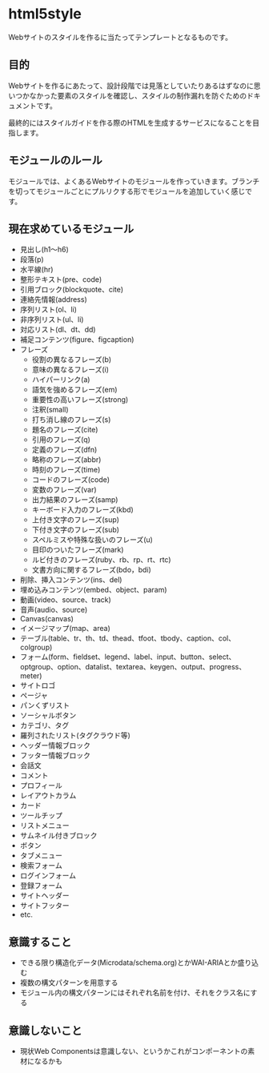 html5style
==========

Webサイトのスタイルを作るに当たってテンプレートとなるものです。

## 目的
Webサイトを作るにあたって、設計段階では見落としていたりあるはずなのに思いつかなかった要素のスタイルを確認し、スタイルの制作漏れを防ぐためのドキュメントです。

最終的にはスタイルガイドを作る際のHTMLを生成するサービスになることを目指します。

## モジュールのルール
モジュールでは、よくあるWebサイトのモジュールを作っていきます。ブランチを切ってモジュールごとにプルリクする形でモジュールを追加していく感じです。

## 現在求めているモジュール

- 見出し(h1〜h6)
- 段落(p)
- 水平線(hr)
- 整形テキスト(pre、code)
- 引用ブロック(blockquote、cite)
- 連絡先情報(address)
- 序列リスト(ol、li)
- 非序列リスト(ul、li)
- 対応リスト(dl、dt、dd)
- 補足コンテンツ(figure、figcaption)
- フレーズ
    - 役割の異なるフレーズ(b)
    - 意味の異なるフレーズ(i)
    - ハイパーリンク(a)
    - 語気を強めるフレーズ(em)
    - 重要性の高いフレーズ(strong)
    - 注釈(small)
    - 打ち消し線のフレーズ(s)
    - 題名のフレーズ(cite)
    - 引用のフレーズ(q)
    - 定義のフレーズ(dfn)
    - 略称のフレーズ(abbr)
    - 時刻のフレーズ(time)
    - コードのフレーズ(code)
    - 変数のフレーズ(var)
    - 出力結果のフレーズ(samp)
    - キーボード入力のフレーズ(kbd)
    - 上付き文字のフレーズ(sup)
    - 下付き文字のフレーズ(sub)
    - スペルミスや特殊な扱いのフレーズ(u)
    - 目印のついたフレーズ(mark)
    - ルビ付きのフレーズ(ruby、rb、rp、rt、rtc)
    - 文書方向に関するフレーズ(bdo，bdi)
- 削除、挿入コンテンツ(ins、del)
- 埋め込みコンテンツ(embed、object、param)
- 動画(video、source、track)
- 音声(audio、source)
- Canvas(canvas)
- イメージマップ(map、area)
- テーブル(table、tr、th、td、thead、tfoot、tbody、caption、col、colgroup)
- フォーム(form、fieldset、legend、label、input、button、select、optgroup、option、datalist、textarea、keygen、output、progress、meter)
- サイトロゴ
- ページャ
- パンくずリスト
- ソーシャルボタン
- カテゴリ、タグ
- 羅列されたリスト(タグクラウド等)
- ヘッダー情報ブロック
- フッター情報ブロック
- 会話文
- コメント
- プロフィール
- レイアウトカラム
- カード
- ツールチップ
- リストメニュー
- サムネイル付きブロック
- ボタン
- タブメニュー
- 検索フォーム
- ログインフォーム
- 登録フォーム
- サイトヘッダー
- サイトフッター
- etc.



## 意識すること
- できる限り構造化データ(Microdata/schema.org)とかWAI-ARIAとか盛り込む
- 複数の構文パターンを用意する
- モジュール内の構文パターンにはそれぞれ名前を付け、それをクラス名にする

## 意識しないこと
- 現状Web Componentsは意識しない、というかこれがコンポーネントの素材になるかも
